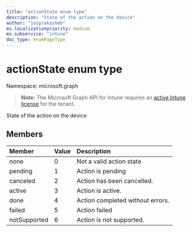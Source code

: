 ```yaml
---
title: "actionState enum type"
description: "State of the action on the device"
author: "jaiprakashmb"
ms.localizationpriority: medium
ms.subservice: "intune"
doc_type: enumPageType
---
```


# actionState enum type

Namespace: microsoft.graph

> **Note:** The Microsoft Graph API for Intune requires an [active Intune license](https://go.microsoft.com/fwlink/?linkid=839381) for the tenant.

State of the action on the device

## Members
|Member|Value|Description|
|:---|:---|:---|
|none|0|Not a valid action state|
|pending|1|Action is pending|
|canceled|2|Action has been cancelled.|
|active|3|Action is active.|
|done|4|Action completed without errors.|
|failed|5|Action failed|
|notSupported|6|Action is not supported.|
